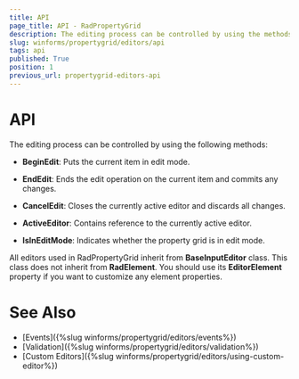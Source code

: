 ```yaml
---
title: API
page_title: API - RadPropertyGrid
description: The editing process can be controlled by using the methods described in this article.
slug: winforms/propertygrid/editors/api
tags: api
published: True
position: 1
previous_url: propertygrid-editors-api
---
```


# API

The editing process can be controlled by using the following methods:

* __BeginEdit__: Puts the current item in edit mode.

* __EndEdit__: Ends the edit operation on the current item and commits any changes.

* __CancelEdit__: Closes the currently active editor and discards all changes.

* __ActiveEditor__: Contains reference to the currently active editor.

* __IsInEditMode__: Indicates whether the property grid is in edit mode.

All editors used in RadPropertyGrid inherit from __BaseInputEditor__ class. This class does not inherit from __RadElement__. You should use its __EditorElement__ property if you want to customize any element properties.
		
# See Also

* [Events]({%slug winforms/propertygrid/editors/events%})
* [Validation]({%slug winforms/propertygrid/editors/validation%})
* [Custom Editors]({%slug winforms/propertygrid/editors/using-custom-editor%})
